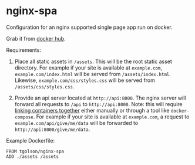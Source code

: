 # nginx-spa

Configuration for an nginx supported single page app run on docker.

Grab it from [docker hub](https://registry.hub.docker.com/u/tgolson/nginx-spa/).

Requirements:

1. Place all static assets in `/assets`. This will be the root static asset directory.
For example if your site is available at `example.com`, `example.com/index.html` will be served from `/assets/index.html`. Likewise, `example.com/css/styles.css` will be served from `/assets/css/styles.css`.

2. Provide an api server located at `http://api:8000`. The nginx server will forward all requests to `/api` to `http://api:8000`. Note: this will require [linking containers together](https://docs.docker.com/userguide/dockerlinks/) either manually or through a tool like `docker-compose`.
For example if your site is available at `example.com`, a request to `example.com/api/give/me/data` will be forwarded to `http://api:8000/give/me/data`.


Example Dockerfile:

```
FROM tgolson/nginx-spa
ADD ./assets /assets
```
